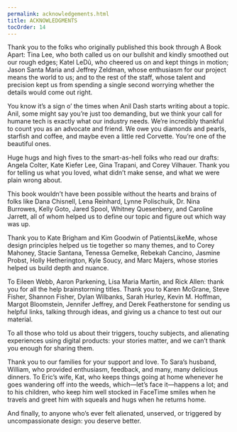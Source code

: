 ```yaml
---
permalink: acknowledgements.html
title: ACKNOWLEDGMENTS
tocOrder: 14
---
```

Thank you to the folks who originally published this book through A Book Apart: Tina Lee, who both called us on our bullshit and kindly smoothed out our rough edges; Katel LeDû, who cheered us on and kept things in motion; Jason Santa Maria and Jeffrey Zeldman, whose enthusiasm for our project means the world to us; and to the rest of the staff, whose talent and precision kept us from spending a single second worrying whether the details would come out right.

You know it’s a sign o’ the times when Anil Dash starts writing about a topic. Anil, some might say you’re just too demanding, but we think your call for humane tech is exactly what our industry needs. We’re incredibly thankful to count you as an advocate and friend. We owe you diamonds and pearls, starfish and coffee, and maybe even a little red Corvette. You’re one of the beautiful ones.

Huge hugs and high fives to the smart-as-hell folks who read our drafts: Angela Colter, Kate Kiefer Lee, Gina Trapani, and Corey Vilhauer. Thank you for telling us what you loved, what didn’t make sense, and what we were plain wrong about.

This book wouldn’t have been possible without the hearts and brains of folks like Dana Chisnell, Lena Reinhard, Lynne Polischuik, Dr. Nina Burrowes, Kelly Goto, Jared Spool, Whitney Quesenbery, and Caroline Jarrett, all of whom helped us to define our topic and figure out which way was up.

Thank you to Kate Brigham and Kim Goodwin of PatientsLikeMe, whose design principles helped us tie together so many themes, and to Corey Mahoney, Stacie Santana, Tenessa Gemelke, Rebekah Cancino, Jasmine Probst, Holly Hetherington, Kyle Soucy, and Marc Majers, whose stories helped us build depth and nuance.

To Eileen Webb, Aaron Parkening, Lisa Maria Martin, and Rick Allen: thank you for all the help brainstorming titles. Thank you to Karen McGrane, Steve Fisher, Shannon Fisher, Dylan Wilbanks, Sarah Hurley, Kevin M. Hoffman, Margot Bloomstein, Jennifer Jeffrey, and Derek Featherstone for sending us helpful links, talking through ideas, and giving us a chance to test out our material.

To all those who told us about their triggers, touchy subjects, and alienating experiences using digital products: your stories matter, and we can’t thank you enough for sharing them.

Thank you to our families for your support and love. To Sara’s husband, William, who provided enthusiasm, feedback, and many, many delicious dinners. To Eric’s wife, Kat, who keeps things going at home whenever he goes wandering off into the weeds, which—let’s face it—happens a lot; and to his children, who keep him well stocked in FaceTime smiles when he travels and greet him with squeals and hugs when he returns home.

And finally, to anyone who’s ever felt alienated, unserved, or triggered by uncompassionate design: you deserve better.
